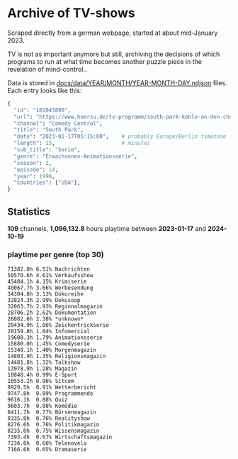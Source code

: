 # Archive of TV-shows

Scraped directly from a german webpage, started at about mid-January 2023.

TV is not as important anymore but still, archiving the decisions of which programs to run at what time
becomes another puzzle piece in the revelation of mind-control.. 

Data is stored in [docs/data/YEAR/MONTH/YEAR-MONTH-DAY.ndjson](docs/data/) files. 
Each entry looks like this:

```python
{
  "id": "181043890", 
  "url": "https://www.hoerzu.de/tv-programm/south-park-kohle-an-den-chefkoch/bid_181043890/", 
  "channel": "Comedy Central", 
  "title": "South Park", 
  "date": "2023-01-17T05:15:00",    # probably Europe/Berlin timezone 
  "length": 25,                     # minutes 
  "sub_title": "Serie", 
  "genre": "Erwachsenen-Animationsserie", 
  "season": 2, 
  "episode": 14, 
  "year": 1998, 
  "countries": ["USA"],
}
```

## Statistics

**109** channels, **1,096,132.8** hours playtime between **2023-01-17** and **2024-10-19**


### playtime per genre (top 30)

    71382.0h 6.51% Nachrichten
    50570.6h 4.61% Verkaufsshow
    45484.1h 4.15% Krimiserie
    40067.7h 3.66% Werbesendung
    34304.8h 3.13% Dokureihe
    32824.3h 2.99% Dokusoap
    32063.7h 2.93% Regionalmagazin
    28706.2h 2.62% Dokumentation
    26082.6h 2.38% *unknown*
    20434.9h 1.86% Zeichentrickserie
    20159.8h 1.84% Infomercial
    19608.3h 1.79% Animationsserie
    15880.0h 1.45% Comedyserie
    15348.1h 1.40% Morgenmagazin
    14803.9h 1.35% Religionsmagazin
    14481.8h 1.32% Talkshow
    13978.9h 1.28% Magazin
    10848.4h 0.99% E-Sport
    10553.2h 0.96% Sitcom
    9929.5h  0.91% Wetterbericht
    9747.8h  0.89% Programmende
    9616.1h  0.88% Quiz
    9603.7h  0.88% Komödie
    8411.7h  0.77% Börsenmagazin
    8335.8h  0.76% Realityshow
    8276.6h  0.76% Politikmagazin
    8235.0h  0.75% Wissensmagazin
    7393.4h  0.67% Wirtschaftsmagazin
    7236.0h  0.66% Telenovela
    7166.6h  0.65% Dramaserie
